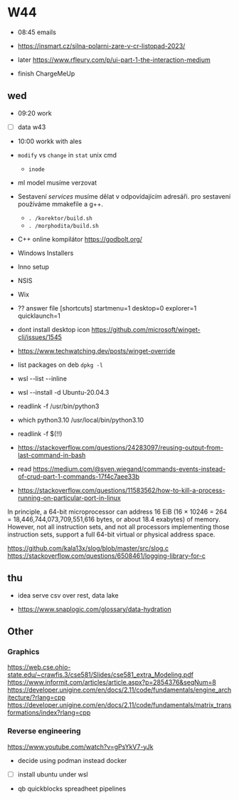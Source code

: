 # W44

- 08:45 emails
- <https://insmart.cz/silna-polarni-zare-v-cr-listopad-2023/>
- later <https://www.rfleury.com/p/ui-part-1-the-interaction-medium>

- finish ChargeMeUp
 
## wed

- 09:20 work
- [ ] data w43
- 10:00 workk with ales

- `modify` vs `change` in `stat` unix cmd
  - `inode`

- ml model musíme verzovat

- Sestavení *services* musíme dělat v odpovídajícím adresáři.
pro sestavení používáme mmakefile a g++.
  - `. /korektor/build.sh`  
  - `. /morphodita/build.sh`

- C++ online kompilátor <https://godbolt.org/>

- Windows Installers
- Inno setup
- NSIS
- Wix
- ?? answer file
    [shortcuts]
    startmenu=1
    desktop=0
    explorer=1
    quicklaunch=1

- dont install desktop icon <https://github.com/microsoft/winget-cli/issues/1545>
- <https://www.techwatching.dev/posts/winget-override>

- list packages on deb `dpkg -l`
- wsl --list --inline
- wsl --install -d Ubuntu-20.04.3
- readlink -f /usr/bin/python3
- which python3.10
  /usr/local/bin/python3.10
- readlink -f $(!!)
- <https://stackoverflow.com/questions/24283097/reusing-output-from-last-command-in-bash>

- read <https://medium.com/@sven.wiegand/commands-events-instead-of-crud-part-1-commands-17f4c7aee33b>
- <https://stackoverflow.com/questions/11583562/how-to-kill-a-process-running-on-particular-port-in-linux>

In principle, a 64-bit microprocessor can address 16 EiB (16 × 10246 = 264 = 18,446,744,073,709,551,616 bytes, or about 18.4 exabytes) of memory. However, not all instruction sets, and not all processors implementing those instruction sets, support a full 64-bit virtual or physical address space.

<https://github.com/kala13x/slog/blob/master/src/slog.c>
<https://stackoverflow.com/questions/6508461/logging-library-for-c>

## thu

- idea serve csv over rest, data lake

- https://www.snaplogic.com/glossary/data-hydration

## Other

### Graphics

<https://web.cse.ohio-state.edu/~crawfis.3/cse581/Slides/cse581_extra_Modeling.pdf>
<https://www.informit.com/articles/article.aspx?p=2854376&seqNum=8>
<https://developer.unigine.com/en/docs/2.11/code/fundamentals/engine_architecture/?rlang=cpp>
<https://developer.unigine.com/en/docs/2.11/code/fundamentals/matrix_transformations/index?rlang=cpp>

### Reverse engineering

<https://www.youtube.com/watch?v=gPsYkV7-yJk>

- decide using podman instead docker
- [ ] install ubuntu under wsl

- qb quickblocks spreadheet pipelines
